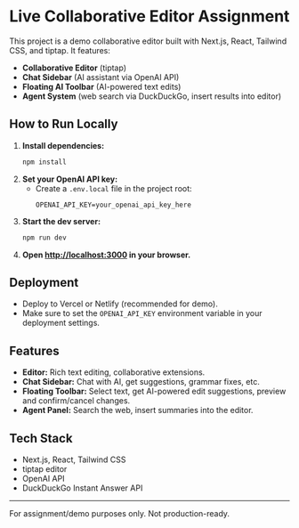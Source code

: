 
# Live Collaborative Editor Assignment

This project is a demo collaborative editor built with Next.js, React, Tailwind CSS, and tiptap. It features:

- **Collaborative Editor** (tiptap)
- **Chat Sidebar** (AI assistant via OpenAI API)
- **Floating AI Toolbar** (AI-powered text edits)
- **Agent System** (web search via DuckDuckGo, insert results into editor)

## How to Run Locally

1. **Install dependencies:**
	```bash
	npm install
	```
2. **Set your OpenAI API key:**
	- Create a `.env.local` file in the project root:
	  ```env
	  OPENAI_API_KEY=your_openai_api_key_here
	  ```
3. **Start the dev server:**
	```bash
	npm run dev
	```
4. **Open [http://localhost:3000](http://localhost:3000) in your browser.**

## Deployment
- Deploy to Vercel or Netlify (recommended for demo).
- Make sure to set the `OPENAI_API_KEY` environment variable in your deployment settings.

## Features
- **Editor:** Rich text editing, collaborative extensions.
- **Chat Sidebar:** Chat with AI, get suggestions, grammar fixes, etc.
- **Floating Toolbar:** Select text, get AI-powered edit suggestions, preview and confirm/cancel changes.
- **Agent Panel:** Search the web, insert summaries into the editor.

## Tech Stack
- Next.js, React, Tailwind CSS
- tiptap editor
- OpenAI API
- DuckDuckGo Instant Answer API

---

For assignment/demo purposes only. Not production-ready.
